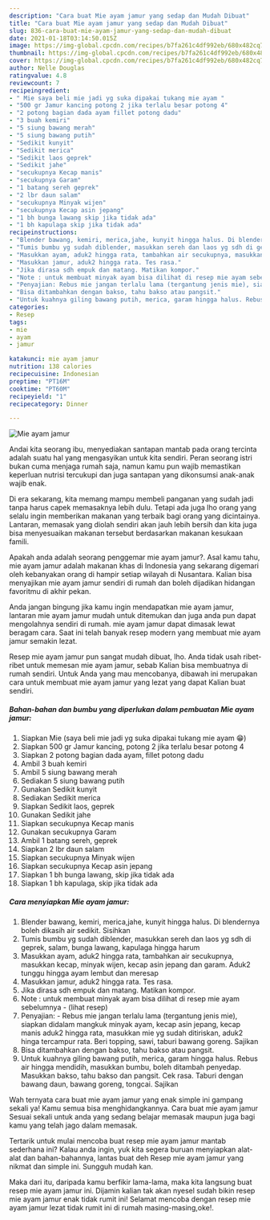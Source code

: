 ```yaml
---
description: "Cara buat Mie ayam jamur yang sedap dan Mudah Dibuat"
title: "Cara buat Mie ayam jamur yang sedap dan Mudah Dibuat"
slug: 836-cara-buat-mie-ayam-jamur-yang-sedap-dan-mudah-dibuat
date: 2021-01-18T03:14:50.015Z
image: https://img-global.cpcdn.com/recipes/b7fa261c4df992eb/680x482cq70/mie-ayam-jamur-foto-resep-utama.jpg
thumbnail: https://img-global.cpcdn.com/recipes/b7fa261c4df992eb/680x482cq70/mie-ayam-jamur-foto-resep-utama.jpg
cover: https://img-global.cpcdn.com/recipes/b7fa261c4df992eb/680x482cq70/mie-ayam-jamur-foto-resep-utama.jpg
author: Nelle Douglas
ratingvalue: 4.8
reviewcount: 7
recipeingredient:
- " Mie saya beli mie jadi yg suka dipakai tukang mie ayam "
- "500 gr Jamur kancing potong 2 jika terlalu besar potong 4"
- "2 potong bagian dada ayam fillet potong dadu"
- "3 buah kemiri"
- "5 siung bawang merah"
- "5 siung bawang putih"
- "Sedikit kunyit"
- "Sedikit merica"
- "Sedikit laos geprek"
- "Sedikit jahe"
- "secukupnya Kecap manis"
- "secukupnya Garam"
- "1 batang sereh geprek"
- "2 lbr daun salam"
- "secukupnya Minyak wijen"
- "secukupnya Kecap asin jepang"
- "1 bh bunga lawang skip jika tidak ada"
- "1 bh kapulaga skip jika tidak ada"
recipeinstructions:
- "Blender bawang, kemiri, merica,jahe, kunyit hingga halus. Di blendernya boleh dikasih air sedikit. Sisihkan"
- "Tumis bumbu yg sudah diblender, masukkan sereh dan laos yg sdh di geprek, salam, bunga lawang, kapulaga hingga harum"
- "Masukkan ayam, aduk2 hingga rata, tambahkan air secukupnya, masukkan kecap, minyak wijen, kecap asin jepang dan garam. Aduk2 tunggu hingga ayam lembut dan meresap"
- "Masukkan jamur, aduk2 hingga rata. Tes rasa."
- "Jika dirasa sdh empuk dan matang. Matikan kompor."
- "Note : untuk membuat minyak ayam bisa dilihat di resep mie ayam sebelumnya           (lihat resep)"
- "Penyajian: Rebus mie jangan terlalu lama (tergantung jenis mie), siapkan didalam mangkuk minyak ayam, kecap asin jepang, kecap manis aduk2 hingga rata, masukkan mie yg sudah ditiriskan, aduk2 hinga tercampur rata. Beri topping, sawi, taburi bawang goreng. Sajikan"
- "Bisa ditambahkan dengan bakso, tahu bakso atau pangsit."
- "Untuk kuahnya giling bawang putih, merica, garam hingga halus. Rebus air hingga mendidih, masukkan bumbu, boleh ditambah penyedap. Masukkan bakso, tahu bakso dan pangsit. Cek rasa. Taburi dengan bawang daun, bawang goreng, tongcai. Sajikan"
categories:
- Resep
tags:
- mie
- ayam
- jamur

katakunci: mie ayam jamur 
nutrition: 138 calories
recipecuisine: Indonesian
preptime: "PT16M"
cooktime: "PT60M"
recipeyield: "1"
recipecategory: Dinner

---
```



![Mie ayam jamur](https://img-global.cpcdn.com/recipes/b7fa261c4df992eb/680x482cq70/mie-ayam-jamur-foto-resep-utama.jpg)

Andai kita seorang ibu, menyediakan santapan mantab pada orang tercinta adalah suatu hal yang mengasyikan untuk kita sendiri. Peran seorang istri bukan cuma menjaga rumah saja, namun kamu pun wajib memastikan keperluan nutrisi tercukupi dan juga santapan yang dikonsumsi anak-anak wajib enak.

Di era  sekarang, kita memang mampu membeli panganan yang sudah jadi tanpa harus capek memasaknya lebih dulu. Tetapi ada juga lho orang yang selalu ingin memberikan makanan yang terbaik bagi orang yang dicintainya. Lantaran, memasak yang diolah sendiri akan jauh lebih bersih dan kita juga bisa menyesuaikan makanan tersebut berdasarkan makanan kesukaan famili. 



Apakah anda adalah seorang penggemar mie ayam jamur?. Asal kamu tahu, mie ayam jamur adalah makanan khas di Indonesia yang sekarang digemari oleh kebanyakan orang di hampir setiap wilayah di Nusantara. Kalian bisa menyajikan mie ayam jamur sendiri di rumah dan boleh dijadikan hidangan favoritmu di akhir pekan.

Anda jangan bingung jika kamu ingin mendapatkan mie ayam jamur, lantaran mie ayam jamur mudah untuk ditemukan dan juga anda pun dapat mengolahnya sendiri di rumah. mie ayam jamur dapat dimasak lewat beragam cara. Saat ini telah banyak resep modern yang membuat mie ayam jamur semakin lezat.

Resep mie ayam jamur pun sangat mudah dibuat, lho. Anda tidak usah ribet-ribet untuk memesan mie ayam jamur, sebab Kalian bisa membuatnya di rumah sendiri. Untuk Anda yang mau mencobanya, dibawah ini merupakan cara untuk membuat mie ayam jamur yang lezat yang dapat Kalian buat sendiri.

<!--inarticleads1-->

##### Bahan-bahan dan bumbu yang diperlukan dalam pembuatan Mie ayam jamur:

1. Siapkan  Mie (saya beli mie jadi yg suka dipakai tukang mie ayam 😁)
1. Siapkan 500 gr Jamur kancing, potong 2 jika terlalu besar potong 4
1. Siapkan 2 potong bagian dada ayam, fillet potong dadu
1. Ambil 3 buah kemiri
1. Ambil 5 siung bawang merah
1. Sediakan 5 siung bawang putih
1. Gunakan Sedikit kunyit
1. Sediakan Sedikit merica
1. Siapkan Sedikit laos, geprek
1. Gunakan Sedikit jahe
1. Siapkan secukupnya Kecap manis
1. Gunakan secukupnya Garam
1. Ambil 1 batang sereh, geprek
1. Siapkan 2 lbr daun salam
1. Siapkan secukupnya Minyak wijen
1. Siapkan secukupnya Kecap asin jepang
1. Siapkan 1 bh bunga lawang, skip jika tidak ada
1. Siapkan 1 bh kapulaga, skip jika tidak ada




<!--inarticleads2-->

##### Cara menyiapkan Mie ayam jamur:

1. Blender bawang, kemiri, merica,jahe, kunyit hingga halus. Di blendernya boleh dikasih air sedikit. Sisihkan
1. Tumis bumbu yg sudah diblender, masukkan sereh dan laos yg sdh di geprek, salam, bunga lawang, kapulaga hingga harum
1. Masukkan ayam, aduk2 hingga rata, tambahkan air secukupnya, masukkan kecap, minyak wijen, kecap asin jepang dan garam. Aduk2 tunggu hingga ayam lembut dan meresap
1. Masukkan jamur, aduk2 hingga rata. Tes rasa.
1. Jika dirasa sdh empuk dan matang. Matikan kompor.
1. Note : untuk membuat minyak ayam bisa dilihat di resep mie ayam sebelumnya -           (lihat resep)
1. Penyajian: - Rebus mie jangan terlalu lama (tergantung jenis mie), siapkan didalam mangkuk minyak ayam, kecap asin jepang, kecap manis aduk2 hingga rata, masukkan mie yg sudah ditiriskan, aduk2 hinga tercampur rata. Beri topping, sawi, taburi bawang goreng. Sajikan
1. Bisa ditambahkan dengan bakso, tahu bakso atau pangsit.
1. Untuk kuahnya giling bawang putih, merica, garam hingga halus. Rebus air hingga mendidih, masukkan bumbu, boleh ditambah penyedap. Masukkan bakso, tahu bakso dan pangsit. Cek rasa. Taburi dengan bawang daun, bawang goreng, tongcai. Sajikan




Wah ternyata cara buat mie ayam jamur yang enak simple ini gampang sekali ya! Kamu semua bisa menghidangkannya. Cara buat mie ayam jamur Sesuai sekali untuk anda yang sedang belajar memasak maupun juga bagi kamu yang telah jago dalam memasak.

Tertarik untuk mulai mencoba buat resep mie ayam jamur mantab sederhana ini? Kalau anda ingin, yuk kita segera buruan menyiapkan alat-alat dan bahan-bahannya, lantas buat deh Resep mie ayam jamur yang nikmat dan simple ini. Sungguh mudah kan. 

Maka dari itu, daripada kamu berfikir lama-lama, maka kita langsung buat resep mie ayam jamur ini. Dijamin kalian tak akan nyesel sudah bikin resep mie ayam jamur enak tidak rumit ini! Selamat mencoba dengan resep mie ayam jamur lezat tidak rumit ini di rumah masing-masing,oke!.

